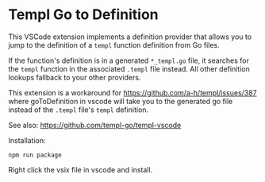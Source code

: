 # Templ Go to Definition

This VSCode extension implements a definition provider that allows you to jump to the definition of a `templ` function definition from Go files.

If the function's definition is in a generated `*_templ.go` file, it searches for the `templ` function in the associated `.templ` file instead. All other definition lookups fallback to your other providers.

This extension is a workaround for https://github.com/a-h/templ/issues/387 where goToDefinition in vscode will take you to the generated go file instead of the `.templ` file's `templ` definition.

See also: https://github.com/templ-go/templ-vscode

Installation:

```
npm run package
```

Right click the vsix file in vscode and install.

